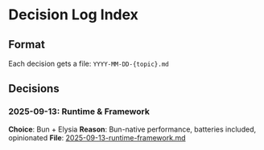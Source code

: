 # Decision Log Index

## Format
Each decision gets a file: `YYYY-MM-DD-{topic}.md`

## Decisions

### 2025-09-13: Runtime & Framework
**Choice**: Bun + Elysia
**Reason**: Bun-native performance, batteries included, opinionated
**File**: [2025-09-13-runtime-framework.md](./2025-09-13-runtime-framework.md)